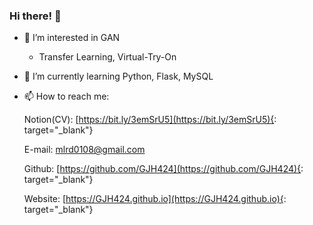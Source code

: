 ### Hi there! 👋

- 👀 I’m interested in GAN
  - Transfer Learning, Virtual-Try-On
- 🌱 I’m currently learning Python, Flask, MySQL
- 📫 How to reach me: 

  Notion(CV): [https://bit.ly/3emSrU5](https://bit.ly/3emSrU5){: target="_blank"}

  E-mail: [mlrd0108@gmail.com](mlrd0108@gmail.com)
  
  Github: [https://github.com/GJH424](https://github.com/GJH424){: target="_blank"}
  
  Website: [https://GJH424.github.io](https://GJH424.github.io){: target="_blank"}
  

  
  

